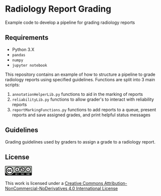 # Radiology Report Grading 
Example code to develop a pipeline for grading radiology reports

## Requirements
* Python 3.X
* `pandas`
* `numpy`
* `jupyter notebook`

This repository contains an example of how to structure a pipeline to grade radiology reports using specified guidelines. Functions are split into 3 main scripts:
1. `annotationHelperLib.py` functions to aid in the marking of reports 
2. `reliabilityLib.py` functions to allow grader's to interact with reliability reports
3. `reportMarkingFunctions.py` functions to add reports to a queue, present reports and save assigned grades, and print helpful status messages

## Guidelines
Grading guidelines used by graders to assign a grade to a radiology report. 

## License
![alt text](logo.png) 

This work is licensed under a [Creative Commons Attribution-NonCommercial-NoDerivatives 4.0 International License](https://creativecommons.org/licenses/by-nc-nd/4.0/)

